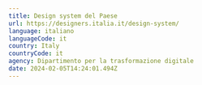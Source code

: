 ```yaml
---
title: Design system del Paese
url: https://designers.italia.it/design-system/
language: italiano
languageCode: it
country: Italy
countryCode: it
agency: Dipartimento per la trasformazione digitale
date: 2024-02-05T14:24:01.494Z
---
```

